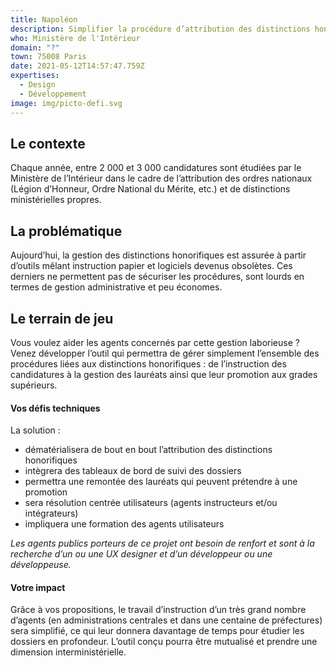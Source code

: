 ```yaml
---
title: Napoléon
description: Simplifier la procédure d’attribution des distinctions honorifiques
who: Ministère de l'Intérieur
domain: "?"
town: 75008 Paris
date: 2021-05-12T14:57:47.759Z
expertises:
  - Design
  - Développement
image: img/picto-defi.svg
---
```

## Le contexte

Chaque année, entre 2 000 et 3 000 candidatures sont étudiées par le Ministère de l’Intérieur dans le cadre de l’attribution des ordres nationaux (Légion d’Honneur, Ordre National du Mérite, etc.) et de distinctions ministérielles propres. 

## La problématique

Aujourd’hui, la gestion des distinctions honorifiques est assurée à partir d’outils mêlant instruction papier et logiciels devenus obsolètes. Ces derniers ne permettent pas de sécuriser les procédures, sont lourds en termes de gestion administrative et peu économes. 

## Le terrain de jeu 

Vous voulez aider les agents concernés par cette gestion laborieuse ? Venez développer l’outil qui permettra de gérer simplement l’ensemble des procédures liées aux distinctions honorifiques : de l’instruction des candidatures à la gestion des lauréats ainsi que leur promotion aux grades supérieurs. 

#### Vos défis techniques 

La solution : 
-	dématérialisera de bout en bout l’attribution des distinctions honorifiques 
-	intègrera des tableaux de bord de suivi des dossiers
-	permettra une remontée des lauréats qui peuvent prétendre à une promotion 
-	sera résolution centrée utilisateurs (agents instructeurs et/ou intégrateurs)
-	impliquera une formation des agents utilisateurs 

_Les agents publics porteurs de ce projet ont besoin de renfort et sont à la recherche d’un ou une UX designer et d’un développeur ou une développeuse._

#### Votre impact 

Grâce à vos propositions, le travail d’instruction d’un très grand nombre d’agents (en administrations centrales et dans une centaine de préfectures) sera simplifié, ce qui leur donnera davantage de temps pour étudier les dossiers en profondeur. L’outil conçu pourra être mutualisé et prendre une dimension interministérielle. 
